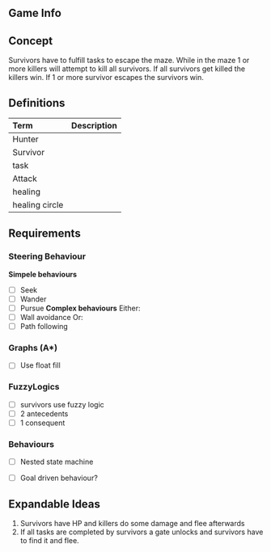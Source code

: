 ## Game Info
## Concept
Survivors have to fulfill tasks to escape the maze.
While in the maze 1 or more killers will attempt to kill all survivors.
If all survivors get killed the killers win.
If 1 or more survivor escapes the survivors win.

## Definitions

| Term | Description |
|:--|:--|
| Hunter | |
| Survivor | |
| task | |
| Attack | |
| healing | |
| healing circle | |

## Requirements
### Steering Behaviour
**Simpele behaviours**
- [ ] Seek
- [ ] Wander
- [ ] Pursue
**Complex behaviours**
Either:
 - [ ] Wall avoidance
Or:
 - [ ] Path following

### Graphs (A*)
- [ ] Use float fill

### FuzzyLogics
- [ ] survivors use fuzzy logic
- [ ] 2 antecedents
- [ ] 1 consequent

### Behaviours
 - [ ] Nested state machine
 - [ ] Goal driven behaviour?


## Expandable Ideas
1. Survivors have HP and killers do some damage and flee afterwards
2. If all tasks are completed by survivors a gate unlocks and survivors have to find it and flee.